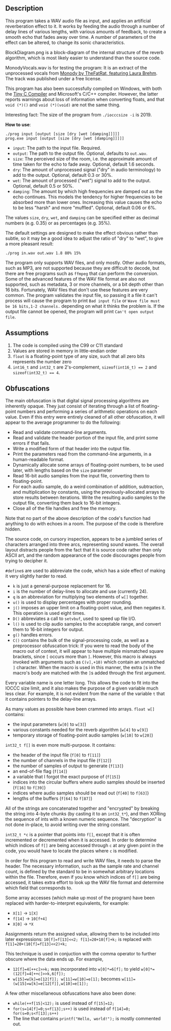 Description
-----------

This program takes a WAV audio file as input, and applies an artificial reverberation effect to it. It works by feeding the audio through a number of delay lines of various lengths, with various amounts of feedback, to create a smooth echo that fades away over time. A number of parameters of the effect can be altered, to change its sonic characteristics.

BlockDiagram.png is a block-diagram of the internal structure of the reverb algorithm, which is most likely easier to understand than the source code.

MonodyVocals.wav is for testing the program: It is an extract of the unprocessed vocals from [Monody by TheFatRat, featuring Laura Brehm](https://www.youtube.com/watch?v=B7xai5u_tnk). The track was published under a free license.

This program has also been successfully compiled on Windows, with both the [Tiny C Compiler](https://bellard.org/tcc/) and Microsoft's C/C++ compiler. However, the latter reports warnings about loss of information when converting floats, and that `void (*)()` and `void (*)(void)` are not the same thing.

Interesting fact: The size of the program from `./iocccsize -i` is 2019.

**How to use**:

    ./prog input [output [size [dry [wet [damping]]]]]
    prog.exe input [output [size [dry [wet [damping]]]]]
    
* `input`: The path to the input file. Required.
* `output`: The path to the output file. Optional, defaults to `out.wav`.
* `size`: The perceived size of the room, i.e. the approximate amount of time taken for the echo to fade away. Optional, default 1.6 seconds.
* `dry`: The amount of unprocessed signal ("dry" in audio terminology) to add to the output. Optional, default 0.3 or 30%.
* `wet`: The amount of processed ("wet") signal to add to the output. Optional, default 0.5 or 50%.
* `damping`: The amount by which high frequencies are damped out as the echo continues. This models the tendency for higher frequencies to be absorbed more than lower ones. Increasing this value causes the echo to be less "harsh" and more "muffled". Optional, default 0.06 or 6%.

The values `size`, `dry`, `wet`, and `damping` can be specified either as decimal numbers (e.g. 0.35) or as percentages (e.g. 35%).

The default settings are designed to make the effect obvious rather than subtle, so it may be a good idea to adjust the ratio of "dry" to "wet", to give a more pleasant result:

    ./prog in.wav out.wav 1.8 80% 15%

The program only supports WAV files, and only mostly. Other audio formats, such as MP3, are not supported because they are difficult to decode, but there are free programs such as `ffmpeg` that can perform the conversion. Some of the advanced features of the WAV file format are also not supported, such as metadata, 3 or more channels, or a bit depth other than 16 bits. Fortunately, WAV files that don't use these features are very common. The program validates the input file, so passing it a file it can't process will cause the program to print `Bad input file` or `Wave file must be 16 bits,1-2 channels.` depending on what it thinks the problem is. If the output file cannot be opened, the program will print `Can't open output file`.

Assumptions
-----------

1. The code is compiled using the C99 or C11 standard
2. Values are stored in memory in little-endian order
3. `float` is a floating-point type of any size, such that all zero bits represents the number zero
4. `int16_t` and `int32_t` are 2's-complement, `sizeof(int16_t) == 2` and `sizeof(int32_t) == 4`.

Obfuscations
------------

The main obfuscation is that digital signal processing algorithms are inherently opaque. They just consist of iterating through a list of floating-point numbers and performing a series of arithmetic operations on each value. Even if this entry were entirely cleaned of all other obfuscation, it will appear to the average programmer to do the following:

* Read and validate command-line arguments.
* Read and validate the header portion of the input file, and print some errors if that fails.
* Write a modified form of that header into the output file.
* Print the parameters read from the command-line arguments, in a human-readable format.
* Dynamically allocate some arrays of floating-point numbers, to be used later, with lengths based on the `size` parameter
* Read 16-bit audio samples from the input file, converting them to floating-point.
* For each audio sample, do a weird combination of addition, subtraction, and multiplication by constants, using the previously-allocated arrays to store results between iterations. Write the resulting audio samples to the output file, converting them back to 16-bit integers.
* Close all of the file handles and free the memory.

Note that no part of the above description of the code's function had anything to do with echoes in a room. The purpose of the code is therefore hidden.

The source code, on cursory inspection, appears to be a jumbled series of characters arranged into three arcs, representing sound waves. The overall layout distracts people from the fact that it is source code rather than only ASCII art, and the random appearance of the code discourages people from trying to decipher it.

`#define`s are used to abbreviate the code, which has a side effect of making it very slightly harder to read.

* `k` is just a general-purpose replacement for 16.
* `i` is the number of delay-lines to allocate and use (currently 24).
* `q` is an abbreviation for multiplying two elements of `w[]` together.
* `u()` is used to display percentages with proper rounding.
* `j()` imposes an upper limit on a floating-point value, and then negates it. This operation is used eight times.
* `D()` abbreviates a call to `setvbuf`, used to speed up file I/O.
* `l()` is used to clip audio samples to the acceptable range, and convert them to 16-bit integers for output.
* `g()` handles errors.
* `C()` contains the bulk of the signal-processing code, as well as a preprocessor obfuscation trick: If you were to read the body of the macro out of context, it will appear to have multiple mismatched square brackets, since `[` occurs more than `]`. However, this macro is always invoked with arguments such as `C(v],+10)` which contain an unmatched `]` character. When the macro is used in this manner, the extra `[`s in the macro's body are matched with the `]`s added through the first argument.

Every variable name is one letter long. This allows the code to fit into the IOCCC size limit, and it also makes the purpose of a given variable much less clear. For example, it is not evident from the name of the variable `t` that it contains pointers to the delay-line arrays.

As many values as possible have been crammed into arrays. `float w[]` contains:

* the input parameters (`w[0]` to `w[3]`)
* various constants needed for the reverb algorithm (`w[4]` to `w[9]`)
* temporary storage of floating-point audio samples (`w[10]` to `w[20]`)

`int32_t f[]` is even more multi-purpose. It contains:

* the header of the input file (`f[0]` to `f[11]`)
* the number of channels in the input file (`f[12]`)
* the number of samples of output to generate (`f[13]`)
* an end-of-file flag (`f[14]`)
* a variable that I forgot the exact purpose of (`f[15]`)
* indices into the circular buffers where audio samples should be inserted (`f[16]` to `f[39]`)
* indices where audio samples should be read out (`f[40]` to `f[63]`)
* lengths of the buffers (`f[64]` to `f[87]`)

All of the strings are concatenated together and "encrypted" by breaking the string into 4-byte chunks (by casting it to an `int32_t*`), and then XORing the sequence of ints with a known numeric sequence. The "decryption" is not done in-place, to avoid writing over the string constant.

`int32_t *c` is a pointer that points into `f[]`, except that it is often incremented or decremented when it is accessed. In order to determine which indices of `f[]` are being accessed through `c` at any given point in the code, you would have to locate the places where `c` is modified.

In order for this program to read and write WAV files, it needs to parse the header. The necessary information, such as the sample rate and channel count, is defined by the standard to be in somewhat arbitrary locations within the file. Therefore, even if you know which indices of `f[]` are being accessed, it takes extra effort to look up the WAV file format and determine which field that corresponds to.

Some array accesses (which make up most of the program) have been replaced with harder-to-interpret equivalents, for example:

* `X[1]` -> `1[X]`
* `f[14]` -> `10[f+4]`
* `X[0]` -> `*X`

Assignments return the assigned value, allowing them to be included into later expressions: `10[f]=f[13]<<2; f[1]=20+10[f]+k;` is replaced with `f[1]=20+(10[f]=f[13]<<2)+k;`

This technique is used in conjuction with the comma operator to further obscure where the data ends up. For example,

* `12[f]=4[++c]>>k;` was incorporated into `w[0]*=6[f];` to yield `w[0]*=(12[f]=4[++c]>>k,6[f]);`  
* `w[15]=w[k]=e[12[f]]; w[11]=w[10]=e[1];` becomes `w[11]=(w[15]=w[k]=e[12[f]],w[10]=e[1]);`

A few other miscellaneous obfuscations have also been done:

* `while(++f[15]<12);` is used instead of `f[15]=12;`
* `for(s=14[f]=0;s<f[13];s++)` is used instead of `f[14]=0; for(s=0;s<f[13];s++)`
* The line that contains `printf("Hello, world!");` is mostly commented out.